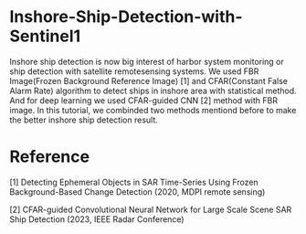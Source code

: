 # Inshore-Ship-Detection-with-Sentinel1
Inshore ship detection is now big interest of harbor system monitoring or ship detection with satellite remotesensing systems. We used FBR Image(Frozen Background Reference Image) [1] and CFAR(Constant False Alarm Rate) algorithm to detect ships in inshore area with statistical method. And for deep learning we used CFAR-guided CNN [2] method with FBR image. In this tutorial, we combinded two methods mentiond before to make the better inshore ship detection result.

# Reference
[1] Detecting Ephemeral Objects in SAR Time-Series Using Frozen Background-Based Change Detection (2020, MDPI remote sensing)

[2] CFAR-guided Convolutional Neural Network for Large Scale Scene SAR Ship Detection (2023, IEEE Radar Conference)
